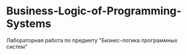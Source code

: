 # Business-Logic-of-Programming-Systems
Лабораторная работа по предмету "Бизнес-логика программных систем"
